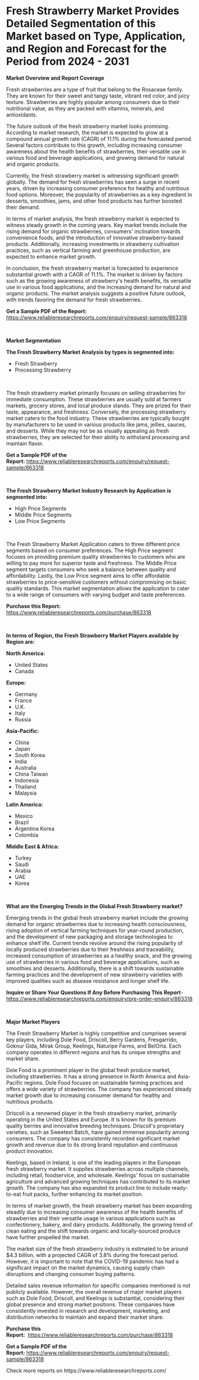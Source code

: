 <p><h1>Fresh Strawberry Market Provides Detailed Segmentation of this Market based on Type, Application, and Region and Forecast for the Period from 2024 - 2031</h1></p><p><strong>Market Overview and Report Coverage</strong></p>
<p><p>Fresh strawberries are a type of fruit that belong to the Rosaceae family. They are known for their sweet and tangy taste, vibrant red color, and juicy texture. Strawberries are highly popular among consumers due to their nutritional value, as they are packed with vitamins, minerals, and antioxidants.</p><p>The future outlook of the fresh strawberry market looks promising. According to market research, the market is expected to grow at a compound annual growth rate (CAGR) of 11.1% during the forecasted period. Several factors contribute to this growth, including increasing consumer awareness about the health benefits of strawberries, their versatile use in various food and beverage applications, and growing demand for natural and organic products.</p><p>Currently, the fresh strawberry market is witnessing significant growth globally. The demand for fresh strawberries has seen a surge in recent years, driven by increasing consumer preference for healthy and nutritious food options. Moreover, the popularity of strawberries as a key ingredient in desserts, smoothies, jams, and other food products has further boosted their demand.</p><p>In terms of market analysis, the fresh strawberry market is expected to witness steady growth in the coming years. Key market trends include the rising demand for organic strawberries, consumers' inclination towards convenience foods, and the introduction of innovative strawberry-based products. Additionally, increasing investments in strawberry cultivation practices, such as vertical farming and greenhouse production, are expected to enhance market growth.</p><p>In conclusion, the fresh strawberry market is forecasted to experience substantial growth with a CAGR of 11.1%. The market is driven by factors such as the growing awareness of strawberry's health benefits, its versatile use in various food applications, and the increasing demand for natural and organic products. The market analysis suggests a positive future outlook, with trends favoring the demand for fresh strawberries.</p></p>
<p><strong>Get a Sample PDF of the Report:</strong> <a href="https://www.reliableresearchreports.com/enquiry/request-sample/863318">https://www.reliableresearchreports.com/enquiry/request-sample/863318</a></p>
<p>&nbsp;</p>
<p><strong>Market Segmentation</strong></p>
<p><strong>The Fresh Strawberry Market Analysis by types is segmented into:</strong></p>
<p><ul><li>Fresh Strawberry</li><li>Processing Strawberry</li></ul></p>
<p>&nbsp;</p>
<p><p>The fresh strawberry market primarily focuses on selling strawberries for immediate consumption. These strawberries are usually sold at farmers markets, grocery stores, and local produce stands. They are prized for their taste, appearance, and freshness. Conversely, the processing strawberry market caters to the food industry. These strawberries are typically bought by manufacturers to be used in various products like jams, jellies, sauces, and desserts. While they may not be as visually appealing as fresh strawberries, they are selected for their ability to withstand processing and maintain flavor.</p></p>
<p><strong>Get a Sample PDF of the Report:</strong>&nbsp;<a href="https://www.reliableresearchreports.com/enquiry/request-sample/863318">https://www.reliableresearchreports.com/enquiry/request-sample/863318</a></p>
<p>&nbsp;</p>
<p><strong>The Fresh Strawberry Market Industry Research by Application is segmented into:</strong></p>
<p><ul><li>High Price Segments</li><li>Middle Price Segments</li><li>Low Price Segments</li></ul></p>
<p>&nbsp;</p>
<p><p>The Fresh Strawberry Market Application caters to three different price segments based on consumer preferences. The High Price segment focuses on providing premium quality strawberries to customers who are willing to pay more for superior taste and freshness. The Middle Price segment targets consumers who seek a balance between quality and affordability. Lastly, the Low Price segment aims to offer affordable strawberries to price-sensitive customers without compromising on basic quality standards. This market segmentation allows the application to cater to a wide range of consumers with varying budget and taste preferences.</p></p>
<p><strong>Purchase this Report:</strong>&nbsp; <a href="https://www.reliableresearchreports.com/purchase/863318">https://www.reliableresearchreports.com/purchase/863318</a></p>
<p>&nbsp;</p>
<p><strong>In terms of Region, the Fresh Strawberry Market Players available by Region are:</strong></p>
<p>
    <p> <strong> North America: </strong>
        <ul>
            <li>United States</li>
            <li>Canada</li>
        </ul>
        </p> 
    <p> <strong> Europe: </strong>
        <ul>
            <li>Germany</li>
            <li>France</li>
            <li>U.K.</li>
            <li>Italy</li>
            <li>Russia</li>
        </ul>
        </p> 
    <p> <strong> Asia-Pacific: </strong>
        <ul>
            <li>China</li>
            <li>Japan</li>
            <li>South Korea</li>
            <li>India</li>
            <li>Australia</li>
            <li>China Taiwan</li>
            <li>Indonesia</li>
            <li>Thailand</li>
            <li>Malaysia</li>
        </ul>
        </p> 
    <p> <strong> Latin America: </strong>
        <ul>
            <li>Mexico</li>
            <li>Brazil</li>
            <li>Argentina Korea</li>
            <li>Colombia</li>
        </ul>
        </p> 
    <p> <strong> Middle East & Africa: </strong>
        <ul>
            <li>Turkey</li>
            <li>Saudi</li>
            <li>Arabia</li>
            <li>UAE</li>
            <li>Korea</li>
        </ul>
    </p>
    </p>
<p>&nbsp;</p>
<p><strong>What are the Emerging Trends in the Global Fresh Strawberry market?</strong></p>
<p><p>Emerging trends in the global fresh strawberry market include the growing demand for organic strawberries due to increasing health consciousness, rising adoption of vertical farming techniques for year-round production, and the development of new packaging and storage technologies to enhance shelf life. Current trends revolve around the rising popularity of locally produced strawberries due to their freshness and traceability, increased consumption of strawberries as a healthy snack, and the growing use of strawberries in various food and beverage applications, such as smoothies and desserts. Additionally, there is a shift towards sustainable farming practices and the development of new strawberry varieties with improved qualities such as disease resistance and longer shelf life.</p></p>
<p><strong>Inquire or Share Your Questions If Any Before Purchasing This Report</strong>- <a href="https://www.reliableresearchreports.com/enquiry/pre-order-enquiry/863318">https://www.reliableresearchreports.com/enquiry/pre-order-enquiry/863318</a></p>
<p>&nbsp;</p>
<p><strong>Major Market Players</strong></p>
<p><p>The Fresh Strawberry Market is highly competitive and comprises several key players, including Dole Food, Driscoll, Berry Gardens, Fresgarrido, Goknur Gida, Mirak Group, Keelings, Naturipe Farms, and BelOrta. Each company operates in different regions and has its unique strengths and market share.</p><p>Dole Food is a prominent player in the global fresh produce market, including strawberries. It has a strong presence in North America and Asia-Pacific regions. Dole Food focuses on sustainable farming practices and offers a wide variety of strawberries. The company has experienced steady market growth due to increasing consumer demand for healthy and nutritious products.</p><p>Driscoll is a renowned player in the fresh strawberry market, primarily operating in the United States and Europe. It is known for its premium quality berries and innovative breeding techniques. Driscoll's proprietary varieties, such as Sweetest Batch, have gained immense popularity among consumers. The company has consistently recorded significant market growth and revenue due to its strong brand reputation and continuous product innovation.</p><p>Keelings, based in Ireland, is one of the leading players in the European fresh strawberry market. It supplies strawberries across multiple channels, including retail, foodservice, and wholesale. Keelings' focus on sustainable agriculture and advanced growing techniques has contributed to its market growth. The company has also expanded its product line to include ready-to-eat fruit packs, further enhancing its market position.</p><p>In terms of market growth, the fresh strawberry market has been expanding steadily due to increasing consumer awareness of the health benefits of strawberries and their versatile usage in various applications such as confectionery, bakery, and dairy products. Additionally, the growing trend of clean eating and the shift towards organic and locally-sourced produce have further propelled the market.</p><p>The market size of the fresh strawberry industry is estimated to be around $4.3 billion, with a projected CAGR of 3.8% during the forecast period. However, it is important to note that the COVID-19 pandemic has had a significant impact on the market dynamics, causing supply chain disruptions and changing consumer buying patterns.</p><p>Detailed sales revenue information for specific companies mentioned is not publicly available. However, the overall revenue of major market players such as Dole Food, Driscoll, and Keelings is substantial, considering their global presence and strong market positions. These companies have consistently invested in research and development, marketing, and distribution networks to maintain and expand their market share.</p></p>
<p><strong>Purchase this Report:</strong>&nbsp;&nbsp;<a href="https://www.reliableresearchreports.com/purchase/863318">https://www.reliableresearchreports.com/purchase/863318</a></p>
<p></p>
<p><strong>Get a Sample PDF of the Report:</strong>&nbsp;<a href="https://www.reliableresearchreports.com/enquiry/request-sample/863318">https://www.reliableresearchreports.com/enquiry/request-sample/863318</a></p>
<p>Check more reports on https://www.reliableresearchreports.com/</p>